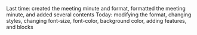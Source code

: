 Last time: created the meeting minute and format, formatted the meeting minute, and added several contents 
Today: modifying the format, changing styles, changing font-size, font-color, background color, adding features, and blocks